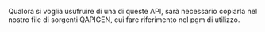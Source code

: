 Qualora si voglia usufruire di una di queste API, sarà necessario copiarla nel nostro file di sorgenti QAPIGEN, cui fare riferimento nel pgm di utilizzo.
